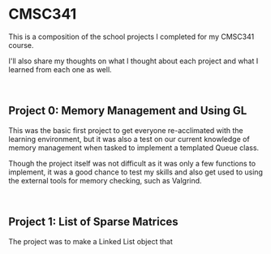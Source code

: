# **CMSC341**
This is a composition of the school projects I completed for my CMSC341 course.

I'll also share my thoughts on what I thought about each project and what I learned from each one as well.

<br>

## **Project 0: Memory Management and Using GL**
This was the basic first project to get everyone re-acclimated with the learning environment, but it was also a test on our current knowledge of memory management when tasked to implement a templated Queue class. 

Though the project itself was not difficult as it was only a few functions to implement, it was a good chance to test my skills and also get used to using the external tools for memory checking, such as Valgrind.

<br>

## **Project 1: List of Sparse Matrices**
The project was to make a Linked List object that 